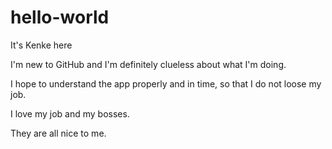 # hello-world

It's Kenke here

I'm new to GitHub and I'm definitely clueless about what I'm doing.

I hope to understand the app properly and in time, so that I do not loose my job.

I love my job and my bosses.

They are all nice to me.
